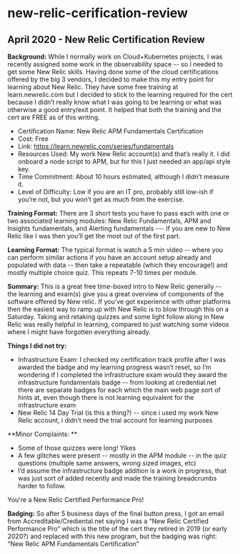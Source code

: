 # new-relic-cerification-review

## April 2020 - New Relic Certification Review

**Background:**  While I normally work on Cloud+Kubernetes projects, I was recently assigned some work in the observability space -- so I needed to get some New Relic skills. Having done some of the cloud certifications offered by the big 3 vendors, I decided to make this my entry point for learning about New Relic. They have some free training at learn.newrelic.com but I decided to stick to the learning required for the cert because I didn’t really know what I was going to be learning or what was otherwise a good entry/exit point. It helped that both the training and the cert are FREE as of this writing. 

- Certification Name: New Relic APM Fundamentals Certification
- Cost: Free
- Link: https://learn.newrelic.com/series/fundamentals
- Resources Used:  My work New Relic account(s) and that’s really it.  I did onboard a node script to APM, but for this I just needed an app/api style key. 
- Time Commitment: About 10 hours estimated, although I didn’t measure it. 
- Level of Difficulty: Low if you are an IT pro,  probably still low-ish if you’re not, but you won’t get as much from the exercise.  

**Training Format:**  There are 3 short tests you have to pass each with one or two associated learning modules:  New Relic Fundamentals, APM and Insights fundamentals, and Alerting fundamentals --- If you are new to New Relic like I was then you’ll get the most out of the first part.  

**Learning Format:**  The typical format is watch a 5 min video -- where you can perform similar actions if you have an account setup already and populated with data -- then take a repeatable (which they encourage!) and mostly multiple choice quiz.  This repeats 7-10 times per module.

**Summary:**  This is a great free time-boxed intro to New Relic generally -- the learning and exam(s) give you a great overview of components of the software offered by New relic. If you’ve got experience with other platforms then the easiest way to ramp up with New Relic is to blow through this on a Saturday.  Taking and retaking quizzes and some light follow along in New Relic was really helpful in learning, compared to just watching some videos where I might have forgotten everything already.  

**Things I did not try:**
- Infrastructure Exam: I checked my certification track profile after I was awarded the badge and my learning progress wasn’t reset,  so I’m wondering if I completed the infrastructure exam would they award the infrastructure fundamentals badge -- from looking at credential.net there are separate badges for each which the main web page sort of hints at, even though there is not learning equivalent for the infrastructure exam 
- New Relic 14 Day Trial (is this a thing?) -- since i used my work New Relic account, i didn’t need the trial account for learning purposes   

**Minor Complaints: **
- Some of those quizzes were long! Yikes
- A few glitches were present -- mostly in the APM module -- in the quiz questions (multiple same answers, wrong sized images, etc)
- I’d assume the infrastructure badge addition is a work in progress, that was just sort of added recently and made the training breadcrumbs harder to follow.

You're a New Relic Certified Performance Pro!

**Badging:**  So after 5 business days of the final button press, I got an email from Accreditable/Crediental.net  saying I was a “New Relic Certified Performance Pro”  which is the title of the cert they retired in 2019 (or early 2020?)  and replaced with this new program, but the badging was right: “New Relic APM Fundamentals Certification”

